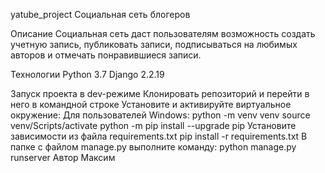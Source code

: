 yatube_project
Социальная сеть блогеров

Описание
Социальная сеть даст пользователям возможность создать учетную запись, публиковать записи, подписываться на любимых авторов и отмечать понравившиеся записи.

Технологии
Python 3.7 Django 2.2.19

Запуск проекта в dev-режиме
Клонировать репозиторий и перейти в него в командной строке
Установите и активируйте виртуальное окружение:
Для пользователей Windows:
python -m venv venv
source venv/Scripts/activate
python -m pip install --upgrade pip
Установите зависимости из файла requirements.txt
pip install -r requirements.txt
В папке с файлом manage.py выполните команду:
python manage.py runserver
Автор
Максим